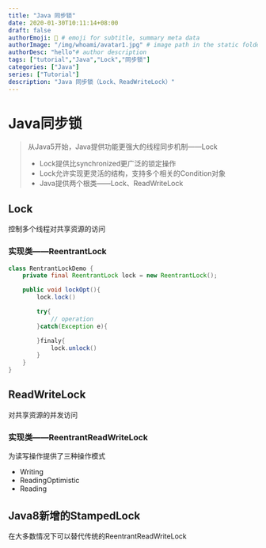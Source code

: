 ```yaml
---
title: "Java 同步锁"
date: 2020-01-30T10:11:14+08:00
draft: false
authorEmoji: 🤖 # emoji for subtitle, summary meta data
authorImage: "/img/whoami/avatar1.jpg" # image path in the static folder
authorDesc: "hello"# author description
tags: ["tutorial","Java","Lock","同步锁"]
categories: ["Java"]
series: ["Tutorial"]
description: "Java 同步锁（Lock、ReadWriteLock）"
---
```

# Java同步锁
> 从Java5开始，Java提供功能更强大的线程同步机制——Lock
> - Lock提供比synchronized更广泛的锁定操作
> - Lock允许实现更灵活的结构，支持多个相关的Condition对象
> - Java提供两个根类——Lock、ReadWriteLock

## Lock
控制多个线程对共享资源的访问
### 实现类——ReentrantLock
```java
class RentrantLockDemo {
    private final ReentrantLock lock = new ReentrantLock();

    public void lockOpt(){
        lock.lock()

        try{
            // operation
        }catch(Exception e){

        }finaly{
            lock.unlock()
        }
    }
}
```


## ReadWriteLock
对共享资源的并发访问

### 实现类——ReentrantReadWriteLock
为读写操作提供了三种操作模式
- Writing
- ReadingOptimistic
- Reading

## Java8新增的StampedLock
在大多数情况下可以替代传统的ReentrantReadWriteLock




